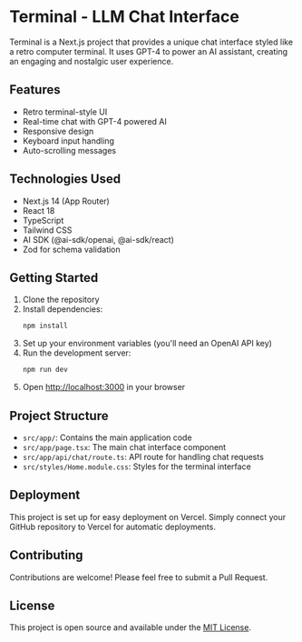 # Terminal - LLM Chat Interface

Terminal is a Next.js project that provides a unique chat interface styled like a retro computer terminal. It uses GPT-4 to power an AI assistant, creating an engaging and nostalgic user experience.

## Features

- Retro terminal-style UI
- Real-time chat with GPT-4 powered AI
- Responsive design
- Keyboard input handling
- Auto-scrolling messages

## Technologies Used

- Next.js 14 (App Router)
- React 18
- TypeScript
- Tailwind CSS
- AI SDK (@ai-sdk/openai, @ai-sdk/react)
- Zod for schema validation

## Getting Started

1. Clone the repository
2. Install dependencies:
   ```bash
   npm install
   ```
3. Set up your environment variables (you'll need an OpenAI API key)
4. Run the development server:
   ```bash
   npm run dev
   ```
5. Open [http://localhost:3000](http://localhost:3000) in your browser

## Project Structure

- `src/app/`: Contains the main application code
- `src/app/page.tsx`: The main chat interface component
- `src/app/api/chat/route.ts`: API route for handling chat requests
- `src/styles/Home.module.css`: Styles for the terminal interface

## Deployment

This project is set up for easy deployment on Vercel. Simply connect your GitHub repository to Vercel for automatic deployments.

## Contributing

Contributions are welcome! Please feel free to submit a Pull Request.

## License

This project is open source and available under the [MIT License](LICENSE).
